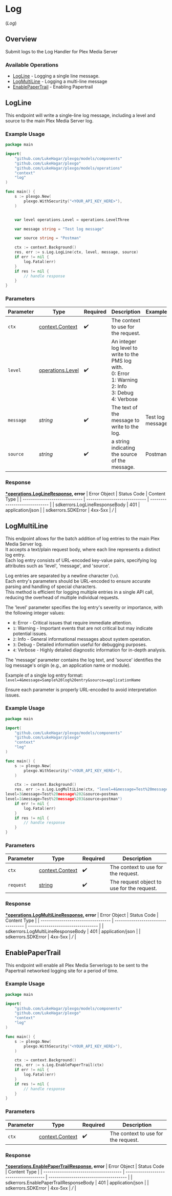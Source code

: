 # Log
(*Log*)

## Overview

Submit logs to the Log Handler for Plex Media Server


### Available Operations

* [LogLine](#logline) - Logging a single line message.
* [LogMultiLine](#logmultiline) - Logging a multi-line message
* [EnablePaperTrail](#enablepapertrail) - Enabling Papertrail

## LogLine

This endpoint will write a single-line log message, including a level and source to the main Plex Media Server log.


### Example Usage

```go
package main

import(
	"github.com/LukeHagar/plexgo/models/components"
	"github.com/LukeHagar/plexgo"
	"github.com/LukeHagar/plexgo/models/operations"
	"context"
	"log"
)

func main() {
    s := plexgo.New(
        plexgo.WithSecurity("<YOUR_API_KEY_HERE>"),
    )


    var level operations.Level = operations.LevelThree

    var message string = "Test log message"

    var source string = "Postman"

    ctx := context.Background()
    res, err := s.Log.LogLine(ctx, level, message, source)
    if err != nil {
        log.Fatal(err)
    }
    if res != nil {
        // handle response
    }
}
```

### Parameters

| Parameter                                                                                                     | Type                                                                                                          | Required                                                                                                      | Description                                                                                                   | Example                                                                                                       |
| ------------------------------------------------------------------------------------------------------------- | ------------------------------------------------------------------------------------------------------------- | ------------------------------------------------------------------------------------------------------------- | ------------------------------------------------------------------------------------------------------------- | ------------------------------------------------------------------------------------------------------------- |
| `ctx`                                                                                                         | [context.Context](https://pkg.go.dev/context#Context)                                                         | :heavy_check_mark:                                                                                            | The context to use for the request.                                                                           |                                                                                                               |
| `level`                                                                                                       | [operations.Level](../../models/operations/level.md)                                                          | :heavy_check_mark:                                                                                            | An integer log level to write to the PMS log with.  <br/>0: Error  <br/>1: Warning  <br/>2: Info  <br/>3: Debug  <br/>4: Verbose<br/> |                                                                                                               |
| `message`                                                                                                     | *string*                                                                                                      | :heavy_check_mark:                                                                                            | The text of the message to write to the log.                                                                  | Test log message                                                                                              |
| `source`                                                                                                      | *string*                                                                                                      | :heavy_check_mark:                                                                                            | a string indicating the source of the message.                                                                | Postman                                                                                                       |


### Response

**[*operations.LogLineResponse](../../models/operations/loglineresponse.md), error**
| Error Object                  | Status Code                   | Content Type                  |
| ----------------------------- | ----------------------------- | ----------------------------- |
| sdkerrors.LogLineResponseBody | 401                           | application/json              |
| sdkerrors.SDKError            | 4xx-5xx                       | */*                           |

## LogMultiLine

This endpoint allows for the batch addition of log entries to the main Plex Media Server log.  
It accepts a text/plain request body, where each line represents a distinct log entry.  
Each log entry consists of URL-encoded key-value pairs, specifying log attributes such as 'level', 'message', and 'source'.  

Log entries are separated by a newline character (`\n`).  
Each entry's parameters should be URL-encoded to ensure accurate parsing and handling of special characters.  
This method is efficient for logging multiple entries in a single API call, reducing the overhead of multiple individual requests.  

The 'level' parameter specifies the log entry's severity or importance, with the following integer values:
- `0`: Error - Critical issues that require immediate attention.
- `1`: Warning - Important events that are not critical but may indicate potential issues.
- `2`: Info - General informational messages about system operation.
- `3`: Debug - Detailed information useful for debugging purposes.
- `4`: Verbose - Highly detailed diagnostic information for in-depth analysis.

The 'message' parameter contains the log text, and 'source' identifies the log message's origin (e.g., an application name or module).

Example of a single log entry format:
`level=4&message=Sample%20log%20entry&source=applicationName`

Ensure each parameter is properly URL-encoded to avoid interpretation issues.


### Example Usage

```go
package main

import(
	"github.com/LukeHagar/plexgo/models/components"
	"github.com/LukeHagar/plexgo"
	"context"
	"log"
)

func main() {
    s := plexgo.New(
        plexgo.WithSecurity("<YOUR_API_KEY_HERE>"),
    )

    ctx := context.Background()
    res, err := s.Log.LogMultiLine(ctx, "level=4&message=Test%20message%201&source=postman
level=3&message=Test%20message%202&source=postman
level=1&message=Test%20message%203&source=postman")
    if err != nil {
        log.Fatal(err)
    }
    if res != nil {
        // handle response
    }
}
```

### Parameters

| Parameter                                             | Type                                                  | Required                                              | Description                                           |
| ----------------------------------------------------- | ----------------------------------------------------- | ----------------------------------------------------- | ----------------------------------------------------- |
| `ctx`                                                 | [context.Context](https://pkg.go.dev/context#Context) | :heavy_check_mark:                                    | The context to use for the request.                   |
| `request`                                             | [string](../../.md)                                   | :heavy_check_mark:                                    | The request object to use for the request.            |


### Response

**[*operations.LogMultiLineResponse](../../models/operations/logmultilineresponse.md), error**
| Error Object                       | Status Code                        | Content Type                       |
| ---------------------------------- | ---------------------------------- | ---------------------------------- |
| sdkerrors.LogMultiLineResponseBody | 401                                | application/json                   |
| sdkerrors.SDKError                 | 4xx-5xx                            | */*                                |

## EnablePaperTrail

This endpoint will enable all Plex Media Serverlogs to be sent to the Papertrail networked logging site for a period of time.


### Example Usage

```go
package main

import(
	"github.com/LukeHagar/plexgo/models/components"
	"github.com/LukeHagar/plexgo"
	"context"
	"log"
)

func main() {
    s := plexgo.New(
        plexgo.WithSecurity("<YOUR_API_KEY_HERE>"),
    )

    ctx := context.Background()
    res, err := s.Log.EnablePaperTrail(ctx)
    if err != nil {
        log.Fatal(err)
    }
    if res != nil {
        // handle response
    }
}
```

### Parameters

| Parameter                                             | Type                                                  | Required                                              | Description                                           |
| ----------------------------------------------------- | ----------------------------------------------------- | ----------------------------------------------------- | ----------------------------------------------------- |
| `ctx`                                                 | [context.Context](https://pkg.go.dev/context#Context) | :heavy_check_mark:                                    | The context to use for the request.                   |


### Response

**[*operations.EnablePaperTrailResponse](../../models/operations/enablepapertrailresponse.md), error**
| Error Object                           | Status Code                            | Content Type                           |
| -------------------------------------- | -------------------------------------- | -------------------------------------- |
| sdkerrors.EnablePaperTrailResponseBody | 401                                    | application/json                       |
| sdkerrors.SDKError                     | 4xx-5xx                                | */*                                    |
